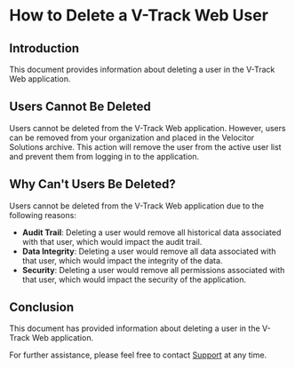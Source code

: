 # How to Delete a V-Track Web User

## Introduction

This document provides information about deleting a user in the V-Track Web application.

## Users Cannot Be Deleted

Users cannot be deleted from the V-Track Web application. However, users can be removed from your organization and placed in the Velocitor Solutions archive. This action will remove the user from the active user list and prevent them from logging in to the application.

## Why Can't Users Be Deleted?

Users cannot be deleted from the V-Track Web application due to the following reasons:

- **Audit Trail**: Deleting a user would remove all historical data associated with that user, which would impact the audit trail.
- **Data Integrity**: Deleting a user would remove all data associated with that user, which would impact the integrity of the data.
- **Security**: Deleting a user would remove all permissions associated with that user, which would impact the security of the application.

## Conclusion

This document has provided information about deleting a user in the V-Track Web application.

For further assistance, please feel free to contact [Support](https://www.velsol.com/contact/) at any time.
